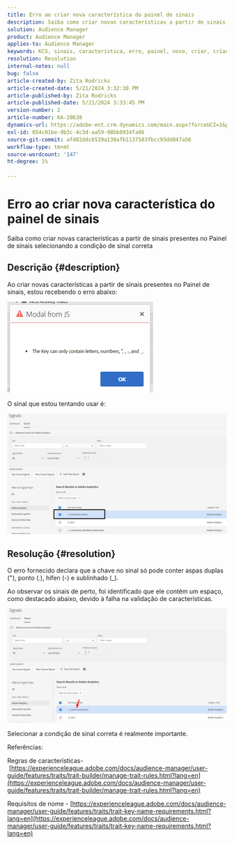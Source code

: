 ```yaml
---
title: Erro ao criar nova característica do painel de sinais
description: Saiba como criar novas características a partir de sinais presentes no Painel de sinais selecionando a condição de sinal correta
solution: Audience Manager
product: Audience Manager
applies-to: Audience Manager
keywords: KCS, sinais, característica, erro, painel, novo, criar, criação, criação
resolution: Resolution
internal-notes: null
bug: false
article-created-by: Zita Rodricks
article-created-date: 5/21/2024 3:32:38 PM
article-published-by: Zita Rodricks
article-published-date: 5/21/2024 3:33:45 PM
version-number: 2
article-number: KA-20638
dynamics-url: https://adobe-ent.crm.dynamics.com/main.aspx?forceUCI=1&pagetype=entityrecord&etn=knowledgearticle&id=b5094b56-8717-ef11-9f89-6045bd06eea5
exl-id: 054c01be-9b3c-4c3d-aa59-98bb8934fa86
source-git-commit: afd82ddc6539a130afb1137583fbcc93dd047a56
workflow-type: tm+mt
source-wordcount: '147'
ht-degree: 1%

---
```


# Erro ao criar nova característica do painel de sinais


Saiba como criar novas características a partir de sinais presentes no Painel de sinais selecionando a condição de sinal correta

## Descrição {#description}


Ao criar novas características a partir de sinais presentes no Painel de sinais, estou recebendo o erro abaixo:

![](assets/___b6094b56-8717-ef11-9f89-6045bd06eea5___.png)



O sinal que estou tentando usar é:

![](assets/___b9094b56-8717-ef11-9f89-6045bd06eea5___.png)


## Resolução {#resolution}


O erro fornecido declara que a chave no sinal só pode conter aspas duplas (&quot;), ponto (.), hífen (-) e sublinhado (_).

Ao observar os sinais de perto, foi identificado que ele contém um espaço, como destacado abaixo, devido à falha na validação de características.



![](assets/d04f0008-f63a-ed11-9db1-0022480868ff.png)

Selecionar a condição de sinal correta é realmente importante.

Referências:

Regras de características- [https://experienceleague.adobe.com/docs/audience-manager/user-guide/features/traits/trait-builder/manage-trait-rules.html?lang=en](https://experienceleague.adobe.com/docs/audience-manager/user-guide/features/traits/trait-builder/manage-trait-rules.html?lang=en)

Requisitos de nome - [https://experienceleague.adobe.com/docs/audience-manager/user-guide/features/traits/trait-key-name-requirements.html?lang=en](https://experienceleague.adobe.com/docs/audience-manager/user-guide/features/traits/trait-key-name-requirements.html?lang=en)
